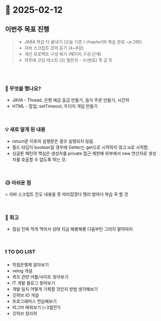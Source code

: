 # 📅 2025-02-12

## 이번주 목표 진행
>- JABA 복습 다 끝내기 (오늘 기준 / chapter06 복습 완료 ~p.285)
>- 자바 스크립트 강의 듣기 (4~9강)
>- 개인 프로젝트 구성 짜기 (페이지 구성 단계)
>- 햐루에 코딩 테스트 (3) 챌린지 - 수(완료) 목 금 토 

<br><br>

### 👀 무엇을 했나요?
- JAVA - Thread, 은행 예금 출금 만들기, 음식 주문 만들기, 시간차
- HTML - 팝업, setTimeout, 두더지 게임 만들기

<br>

### 💡 새로 알게 된 내용
- return문 이후의 실행문은 결코 실행되지 않음.
- 필드 타입이 boolean일 경우에 Getter는 get으로 시작하지 않고 is로 시작함.
- 싱글톤 패턴의 핵심은 생성자를 private 접근 제한해 외부에서 new 연산자로 생성자를 호출할 수 없도록 하는 것.

<br>

### 😥 아쉬운 점
= 자바 스크립트 진도 내용을 못 따라잡겠다 맹리 밤마다 복습 꼭 할 것

<br>

### 💬 회고
- 점심 진짜 적게 먹어서 상태 지금 해롱해롱 다음부턴 그러지 말아야지 

<br>

### ❗ TO DO LIST
- 학점은행제 알아보기
- velog 개설 
- 퀴즈 관련 어플/사이트 찾아보기
- IT 개발 블로그 찾아보기
- 개발 일지 어떻게 기록할 것인지 방법 생각해보기
- 깃허브 IO 개설
- 프로그래머스 연습해보기
- 피그마 배워보기 (~3월전?)
- 깃허브 정리하
